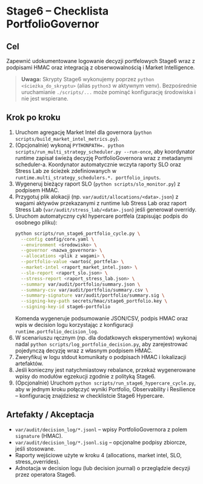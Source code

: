 # Stage6 – Checklista PortfolioGovernor

## Cel
Zapewnić udokumentowane logowanie decyzji portfelowych Stage6 wraz z
podpisami HMAC oraz integracją z obserwowalnością i Market Intelligence.

> **Uwaga:** Skrypty Stage6 wykonujemy poprzez `python <ścieżka_do_skryptu>` (alias `python3` w aktywnym venv). Bezpośrednie uruchamianie `./scripts/...` może pominąć konfigurację środowiska i nie jest wspierane.

## Krok po kroku
1. Uruchom agregację Market Intel dla governora (`python scripts/build_market_intel_metrics.py`).
2. (Opcjonalnie) wykonaj `PYTHONPATH=. python scripts/run_multi_strategy_scheduler.py --run-once`,
   aby koordynator runtime zapisał świeżą decyzję PortfolioGovernora wraz z
   metadanymi scheduler-a. Koordynator automatycznie wczyta raporty SLO oraz
   Stress Lab ze ścieżek zdefiniowanych w `runtime.multi_strategy_schedulers.*.
   portfolio_inputs`.
3. Wygeneruj bieżący raport SLO (`python scripts/slo_monitor.py`) z podpisem HMAC.
4. Przygotuj plik alokacji (np. `var/audit/allocations/<data>.json`) z wagami
   aktywów przekazanymi z runtime lub Stress Lab oraz raport Stress Lab
   (`var/audit/stress_lab/<data>.json`) jeśli generował overridy.
5. Uruchom automatyczny cykl hypercare portfela (zapisując podpis do osobnego
   pliku):
   ```bash
   python scripts/run_stage6_portfolio_cycle.py \
     --config config/core.yaml \
     --environment <środowisko> \
     --governor <nazwa_governora> \
     --allocations <plik z wagami> \
     --portfolio-value <wartość_portfela> \
     --market-intel <raport_market_intel.json> \
     --slo-report <raport_slo.json> \
     --stress-report <raport_stress_lab.json> \
     --summary var/audit/portfolio/summary.json \
     --summary-csv var/audit/portfolio/summary.csv \
     --summary-signature var/audit/portfolio/summary.sig \
     --signing-key-path secrets/hmac/stage6_portfolio.key \
     --signing-key-id stage6-portfolio
   ```
   Komenda wygeneruje podsumowanie JSON/CSV, podpis HMAC oraz wpis w decision
   logu korzystając z konfiguracji `runtime.portfolio_decision_log`.
6. W scenariuszu ręcznym (np. dla dodatkowych eksperymentów) wykonaj nadal
   `python scripts/log_portfolio_decision.py`, aby zarejestrować pojedynczą decyzję
   wraz z własnym podpisem HMAC.
7. Zweryfikuj w logu stdout komunikaty o podpisach HMAC i lokalizacji
   artefaktów.
8. Jeśli konieczny jest natychmiastowy rebalance, przekaż wygenerowane wpisy do
   modułów egzekucji zgodnie z polityką Stage6.
9. (Opcjonalnie) Uruchom `python scripts/run_stage6_hypercare_cycle.py`, aby w jednym
   kroku połączyć wyniki Portfolio, Observability i Resilience – konfigurację
   znajdziesz w checklistcie Stage6 Hypercare.

## Artefakty / Akceptacja
- `var/audit/decision_log/*.jsonl` – wpisy PortfolioGovernora z polem
  `signature` (HMAC).
- `var/audit/decision_log/*.jsonl.sig` – opcjonalne podpisy zbiorcze, jeśli
  stosowane.
- Raporty wejściowe użyte w kroku 4 (allocations, market intel, SLO,
  stress_overrides).
- Adnotacja w decision logu (lub decision journal) o przeglądzie decyzji przez
  operatora Stage6.
